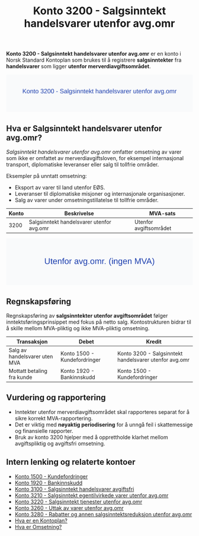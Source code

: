 ﻿---
title: "Konto 3200 - Salgsinntekt handelsvarer utenfor avg.omr"
seoTitle: "3200-salgsinntekt-handelsvarer-utenfor-avg-omr"
description: '**Konto 3200 - Salgsinntekt handelsvarer utenfor avg.omr** er en konto i Norsk Standard Kontoplan som brukes til å registrere **salgsinntekter** fra **handelsv...'
---

**Konto 3200 - Salgsinntekt handelsvarer utenfor avg.omr** er en konto i Norsk Standard Kontoplan som brukes til å registrere **salgsinntekter** fra **handelsvarer** som ligger **utenfor merverdiavgiftsområdet**.

![Illustrasjon av Konto 3200 - Salgsinntekt handelsvarer utenfor avg.omr](3200-salgsinntekt-handelsvarer-utenfor-avg-omr-image.svg)

## Hva er Salgsinntekt handelsvarer utenfor avg.omr?

*Salgsinntekt handelsvarer utenfor avg.omr* omfatter omsetning av varer som ikke er omfattet av merverdiavgiftsloven, for eksempel internasjonal transport, diplomatiske leveranser eller salg til tollfrie områder.

Eksempler på unntatt omsetning:
* Eksport av varer til land utenfor EØS.
* Leveranser til diplomatiske misjoner og internasjonale organisasjoner.
* Salg av varer under omsetningstillatelse til tollfrie områder.

| Konto | Beskrivelse                               | MVA-sats               |
|-------|-------------------------------------------|------------------------|
| 3200  | Salgsinntekt handelsvarer utenfor avg.omr | Utenfor avgiftsområdet |

![Avgiftsområde uten MVA](3200-mva-utenfor-avg-omr.svg)

## Regnskapsføring

Regnskapsføring av **salgsinntekter utenfor avgiftsområdet** følger inntektsføringsprinsippet med fokus på netto salg. Kontostrukturen bidrar til å skille mellom MVA-pliktig og ikke MVA-pliktig omsetning.

| Transaksjon                   | Debet                        | Kredit                                                |
|-------------------------------|------------------------------|-------------------------------------------------------|
| Salg av handelsvarer uten MVA | Konto 1500 - Kundefordringer | Konto 3200 - Salgsinntekt handelsvarer utenfor avg.omr |
| Mottatt betaling fra kunde    | Konto 1920 - Bankinnskudd    | Konto 1500 - Kundefordringer                          |

## Vurdering og rapportering

* Inntekter utenfor merverdiavgiftsområdet skal rapporteres separat for å sikre korrekt MVA-rapportering.
* Det er viktig med **nøyaktig periodisering** for å unngå feil i skattemessige og finansielle rapporter.
* Bruk av konto 3200 hjelper med å opprettholde klarhet mellom avgiftspliktig og avgiftsfri omsetning.

## Intern lenking og relaterte kontoer

* [Konto 1500 - Kundefordringer](/blogs/kontoplan/1500-kundefordringer "Konto 1500 - Kundefordringer")
* [Konto 1920 - Bankinnskudd](/blogs/kontoplan/1920-bankinnskudd "Konto 1920 - Bankinnskudd")
* [Konto 3100 - Salgsinntekt handelsvarer avgiftsfri](/blogs/kontoplan/3100-salgsinntekt-handelsvarer-avgiftsfri "Konto 3100 - Salgsinntekt handelsvarer avgiftsfri")
* [Konto 3210 - Salgsinntekt egentilvirkede varer utenfor avg.omr](/blogs/kontoplan/3210-salgsinntekt-egentilvirkede-varer-utenfor-avg-omr "Konto 3210 - Salgsinntekt egentilvirkede varer utenfor avg.omr")
* [Konto 3220 - Salgsinntekt tjenester utenfor avg.omr](/blogs/kontoplan/3220-salgsinntekt-tjenester-utenfor-avg-omr "Konto 3220 - Salgsinntekt tjenester utenfor avg.omr")
* [Konto 3260 - Uttak av varer utenfor avg.omr](/blogs/kontoplan/3260-uttak-av-varer-utenfor-avg-omr "Konto 3260 - Uttak av varer utenfor avg.omr")
* [Konto 3280 - Rabatter og annen salgsinntektsreduksjon utenfor avg.omr](/blogs/kontoplan/3280-rabatter-og-annen-salgsinntektsreduksjon-utenfor-avg-omr "Konto 3280 - Rabatter og annen salgsinntektsreduksjon utenfor avg.omr")
* [Hva er en Kontoplan?](/blogs/regnskap/hva-er-kontoplan "Hva er en Kontoplan? Komplett Guide til Kontoplaner i Norsk Regnskap")
* [Hva er Omsetning?](/blogs/regnskap/hva-er-omsetning "Hva er Omsetning? Komplett Guide til Omsetning i Regnskap og Skatt")






